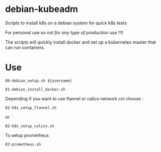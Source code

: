 # debian-kubeadm
Scripts to install k8s on a debian system for quick k8s tests

For personal use so *not for any type of production use* !!!!

The scripts will quickly install docker and set up a kubernetes master that can run containers.

# Use 

    00-debian_setup.sh ${username}

    01-debian_install_docker.sh

Depending if you want to use flannel or calico network cni choose :

    02-k8s_setup_flannel.sh

or

    02-k8s_setup_calico.sh

To setup prometheus
  
    03-prometheus.sh
  
